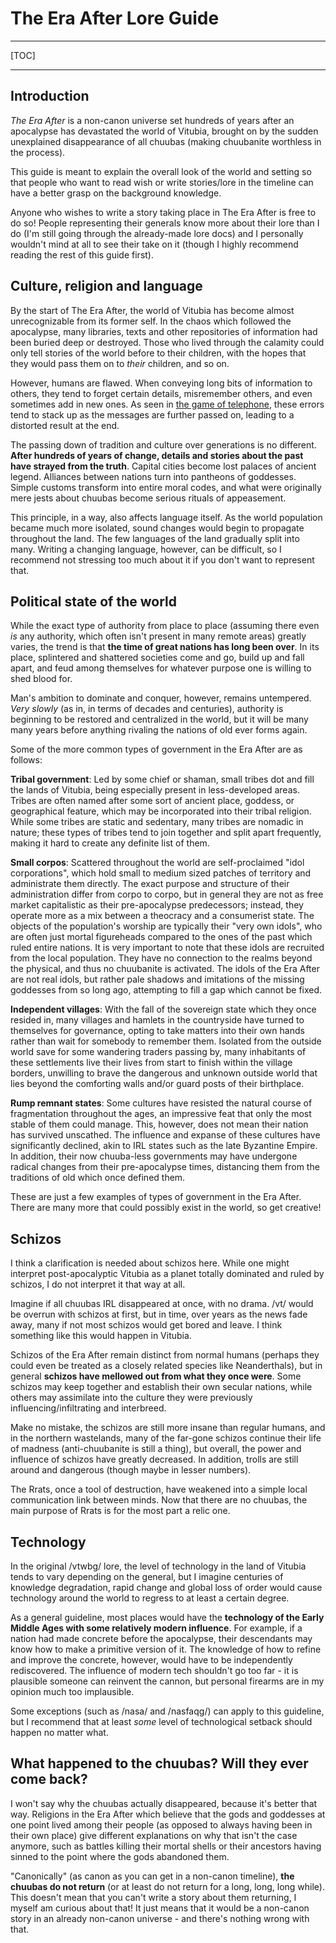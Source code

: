 # The Era After Lore Guide
___
[TOC]
___
## Introduction
*The Era After* is a non-canon universe set hundreds of years after an apocalypse has devastated the world of Vitubia, brought on by the sudden unexplained disappearance of all chuubas (making chuubanite worthless in the process).

This guide is meant to explain the overall look of the world and setting so that people who want to read wish or write stories/lore in the timeline can have a better grasp on the background knowledge.

Anyone who wishes to write a story taking place in The Era After is free to do so! People representing their generals know more about their lore than I do (I'm still going through the already-made lore docs) and I personally wouldn't mind at all to see their take on it (though I highly recommend reading the rest of this guide first).

## Culture, religion and language

By the start of The Era After, the world of Vitubia has become almost unrecognizable from its former self. In the chaos which followed the apocalypse, many libraries, texts and other repositories of information had been buried deep or destroyed. Those who lived through the calamity could only tell stories of the world before to their children, with the hopes that they would pass them on to *their* children, and so on.

However, humans are flawed. When conveying long bits of information to others, they tend to forget certain details, misremember others, and even sometimes add in new ones. As seen in [the game of telephone](https://en.wikipedia.org/wiki/Chinese_whispers), these errors tend to stack up as the messages are further passed on, leading to a distorted result at the end.

The passing down of tradition and culture over generations is no different. **After hundreds of years of change, details and stories about the past have strayed from the truth**. Capital cities become lost palaces of ancient legend. Alliances between nations turn into pantheons of goddesses. Simple customs transform into entire moral codes, and what were originally mere jests about chuubas become serious rituals of appeasement.

This principle, in a way, also affects language itself. As the world population became much more isolated, sound changes would begin to propagate throughout the land. The few languages of the land gradually split into many. Writing a changing language, however, can be difficult, so I recommend not stressing too much about it if you don't want to represent that.

## Political state of the world

While the exact type of authority from place to place (assuming there even *is* any authority, which often isn't present in many remote areas) greatly varies, the trend is that **the time of great nations has long been over**. In its place, splintered and shattered societies come and go, build up and fall apart, and feud among themselves for whatever purpose one is willing to shed blood for.

Man's ambition to dominate and conquer, however, remains untempered. *Very slowly* (as in, in terms of decades and centuries), authority is beginning to be restored and centralized in the world, but it will be many many years before anything rivaling the nations of old ever forms again.

Some of the more common types of government in the Era After are as follows:

**Tribal government**:
Led by some chief or shaman, small tribes dot and fill the lands of Vitubia, being especially present in less-developed areas. Tribes are often named after some sort of ancient place, goddess, or geographical feature, which may be incorporated into their tribal religion. While some tribes are static and sedentary, many tribes are nomadic in nature; these types of tribes tend to join together and split apart frequently, making it hard to create any definite list of them.

**Small corpos**:
Scattered throughout the world are self-proclaimed "idol corporations", which hold small to medium sized patches of territory and administrate them directly. The exact purpose and structure of their administration differ from corpo to corpo, but in general they are not as free market capitalistic as their pre-apocalypse predecessors; instead, they operate more as a mix between a theocracy and a consumerist state. The objects of the population's worship are typically their "very own idols", who are often just mortal figureheads compared to the ones of the past which ruled entire nations. It is very important to note that these idols are recruited from the local population. They have no connection to the realms beyond the physical, and thus no chuubanite is activated. The idols of the Era After are not real idols, but rather pale shadows and imitations of the missing goddesses from so long ago, attempting to fill a gap which cannot be fixed.

**Independent villages**:
With the fall of the sovereign state which they once resided in, many villages and hamlets in the countryside have turned to themselves for governance, opting to take matters into their own hands rather than wait for somebody to remember them. Isolated from the outside world save for some wandering traders passing by, many inhabitants of these settlements live their lives from start to finish within the village borders, unwilling to brave the dangerous and unknown outside world that lies beyond the comforting walls and/or guard posts of their birthplace.

**Rump remnant states**:
Some cultures have resisted the natural course of fragmentation throughout the ages, an impressive feat that only the most stable of them could manage. This, however, does not mean their nation has survived unscathed. The influence and expanse of these cultures have significantly declined, akin to IRL states such as the late Byzantine Empire. In addition, their now chuuba-less governments may have undergone radical changes from their pre-apocalypse times, distancing them from the traditions of old which once defined them.

These are just a few examples of types of government in the Era After. There are many more that could possibly exist in the world, so get creative!

## Schizos

I think a clarification is needed about schizos here. While one might interpret post-apocalyptic Vitubia as a planet totally dominated and ruled by schizos, I do not interpret it that way at all.

Imagine if all chuubas IRL disappeared at once, with no drama. /vt/ would be overrun with schizos at first, but in time, over years as the news fade away, many if not most schizos would get bored and leave. I think something like this would happen in Vitubia.

Schizos of the Era After remain distinct from normal humans (perhaps they could even be treated as a closely related species like Neanderthals), but in general **schizos have mellowed out from what they once were**. Some schizos may keep together and establish their own secular nations, while others may assimilate into the culture they were previously influencing/infiltrating and interbreed.

Make no mistake, the schizos are still more insane than regular humans, and in the northern wastelands, many of the far-gone schizos continue their life of madness (anti-chuubanite is still a thing), but overall, the power and influence of schizos have greatly decreased. In addition, trolls are still around and dangerous (though maybe in lesser numbers).

The Rrats, once a tool of destruction, have weakened into a simple local communication link between minds. Now that there are no chuubas, the main purpose of Rrats is for the most part a relic one.

 ## Technology
In the original /vtwbg/ lore, the level of technology in the land of Vitubia tends to vary depending on the general, but I imagine centuries of knowledge degradation, rapid change and global loss of order would cause technology around the world to regress to at least a certain degree.

As a general guideline, most places would have the **technology of the Early Middle Ages with some relatively modern influence**. For example, if a nation had made concrete before the apocalypse, their descendants may know how to make a primitive version of it. The knowledge of how to refine and improve the concrete, however, would have to be independently rediscovered. The influence of modern tech shouldn't go too far - it is plausible someone can reinvent the cannon, but personal firearms are in my opinion much too implausible.

Some exceptions (such as /nasa/ and /nasfaqg/) can apply to this guideline, but I recommend that at least *some* level of technological setback should happen no matter what.

## What happened to the chuubas? Will they ever come back?

I won't say why the chuubas actually disappeared, because it's better that way. Religions in the Era After which believe that the gods and goddesses at one point lived among their people (as opposed to always having been in their own place) give different explanations on why that isn't the case anymore, such as battles killing their mortal shells or their ancestors having sinned to the point where the gods abandoned them.

"Canonically" (as canon as you can get in a non-canon timeline), **the chuubas do not return** (or at least do not return for a long, long, long while). This doesn't mean that you can't write a story about them returning, I myself am curious about that! It just means that it would be a non-canon story in an already non-canon universe - and there's nothing wrong with that.